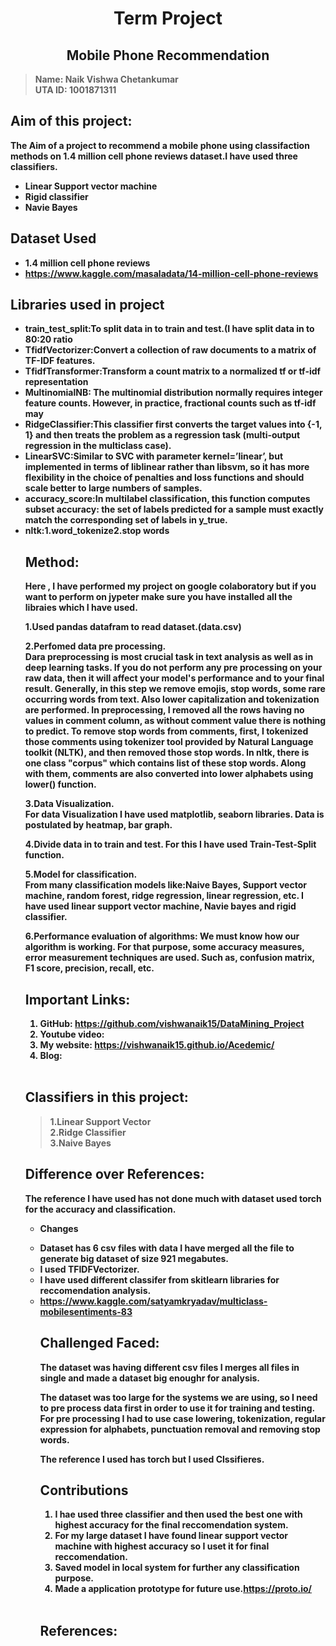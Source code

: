 <center><b><h1>Term Project</h1></bold></center>
<center><bold><h2>Mobile Phone Recommendation</h2></bold></center>

>Name: Naik Vishwa Chetankumar<br>
>UTA ID: 1001871311

Aim of this project:<br>
---

The Aim of a project to recommend a mobile phone using classifaction methods on 1.4 million cell phone reviews dataset.I have used three classifiers. 

<ul><li>Linear Support vector machine</li>
<li>Rigid classifier</li>
<li>Navie Bayes<br></li></ul>
<h2>Dataset Used</h2>
<ul><li>1.4 million cell phone reviews</li>
<li><a href="https://www.kaggle.com/masaladata/14-million-cell-phone-reviews">https://www.kaggle.com/masaladata/14-million-cell-phone-reviews</a></li></ul>

<h2>Libraries used in project</h2>
<ul>
<li>train_test_split:To split data in to train and test.(I have split data in to 80:20 ratio</li>
<li>TfidfVectorizer:Convert a collection of raw documents to a matrix of TF-IDF features.</li>
<li>TfidfTransformer:Transform a count matrix to a normalized tf or tf-idf representation</li>
<li>MultinomialNB: The multinomial distribution normally requires integer feature counts. However, in practice, fractional counts such as tf-idf may</li>
<li>RidgeClassifier:This classifier first converts the target values into {-1, 1} and then treats the problem as a regression task (multi-output regression in the multiclass case).</li>
<li>LinearSVC:Similar to SVC with parameter kernel=’linear’, but implemented in terms of liblinear rather than libsvm, so it has more flexibility in the choice of penalties and loss functions and should scale better to large numbers of samples.</li>
<li>accuracy_score:In multilabel classification, this function computes subset accuracy: the set of labels predicted for a sample must exactly match the corresponding set of labels in y_true.</li>
<li>nltk:1.word_tokenize2.stop words</li>


Method:
---
Here , I have performed my project on google colaboratory but if you want to perform on jypeter make sure you have installed all the libraies which I have used.

1.Used pandas datafram to read dataset.(data.csv)

2.Perfomed data pre processing.<br>
Dara preprocessing is most crucial task in text analysis as well as in deep learning tasks. 
If you do not perform any pre processing on your raw data, then it will affect your model's performance and to your final result. Generally, in this step we remove emojis, stop words, some rare occurring words from text.
Also lower capitalization and tokenization are performed.
In preprocessing, I removed all the rows having no values in comment column, as without comment value there is nothing to predict.
To remove stop words from comments, first, I tokenized those comments using tokenizer tool provided by Natural Language toolkit (NLTK), and then removed those stop words. In nltk, there is one class "corpus" which contains list of these stop words. Along with them, comments are also converted into lower alphabets using lower() function.<br>

3.Data Visualization.<br>
For data Visualization I have used matplotlib, seaborn libraries. Data is postulated by heatmap, bar graph.

4.Divide data in to train and test. For this I have used Train-Test-Split function.

5.Model for classification.<br>
From many classification models like:Naive Bayes, Support vector machine, random forest, ridge regression, linear regression, etc.
I have used linear support vector machine, Navie bayes and rigid classifier.

6.Performance evaluation of algorithms:
We must know how our algorithm is working. For that purpose, some accuracy measures, error measurement techniques are used.
Such as, confusion matrix, F1 score, precision, recall, etc.

Important Links:
---
1.   GitHub: <a href="https://github.com/vishwanaik15/DataMining_Project">https://github.com/vishwanaik15/DataMining_Project</a><br>
2.   Youtube video:<br>
3.   My website: <a href="https://vishwanaik15.github.io/Acedemic/">https://vishwanaik15.github.io/Acedemic/</a><br>
4.   Blog: <a href=""></a>

<br>


<h2>Classifiers in this project:</h2>

>1.Linear Support Vector<br>
>2.Ridge Classifier<br>
>3.Naive Bayes<br>


Difference over References:
---
The reference I have used has not done much with dataset used torch for the accuracy and classification.<br>
<ul><li>Changes</li></ul>
<ul><li>Dataset has 6 csv files with data I have merged all the file to generate big dataset of size 921 megabutes.</li>
<li>I used TFIDFVectorizer.</li>
<li>I have used different classifer from skitlearn libraries for reccomendation analysis.</li>
<li><a href="https://www.kaggle.com/satyamkryadav/multiclass-mobilesentiments-83">https://www.kaggle.com/satyamkryadav/multiclass-mobilesentiments-83</a></li>

Challenged Faced:
---
The dataset was having different csv files I merges all files in single and made a dataset big enoughr for analysis.<br>

The dataset was too large for the systems we are using, so I need to pre process data first in order to use it for training and testing. For pre processing I had to use case lowering, tokenization, regular expression for alphabets, punctuation removal and removing stop words.<br>

The reference I used has torch but I used Clssifieres.






Contributions
---



1. I hae used three classifier and then used the best one with highest accuracy for the final reccomendation system.<br>
2. For my large dataset I have found linear support vector machine with highest accuracy so I uset it for final reccomendation.<br>
3. Saved model in local system for further any classification purpose.<br>
4. Made a application prototype for future use.<a href="https://proto.io/">https://proto.io/</a><br>

<br>


References:
---











